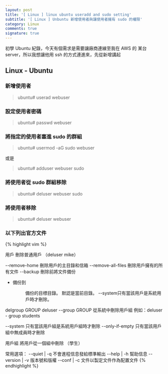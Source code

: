 ```yaml
---
layout: post
title: '[ Linux ] linux ubuntu useradd and sudo setting'
subtitle: '[ Linux ] Unbuntu 新增使用者與讓使用者擁有 sudo 的權限'
category: Linux
comments: true
signature: true
---
```


<div class="message">
    初學 Ubuntu 紀錄，今天有個需求是需要讓廠商連線至我在 AWS 的 某台 server，所以我想讓他用 ssh 的方式連進來，先從新增講起
</div>

## Linux - Ubuntu

### 新增使用者
 > ubuntu# userad webuser

### 設定使用者密碼
 > ubuntu# passwd webuser

### 將指定的使用者塞進 sudo 的群組
 > ubuntu# usermod -aG sudo webuser

或是

 > ubuntu# adduser webuser sudo

### 將使用者從 sudo 群組移除
 > ubuntu# deluser webuser sudo

### 將使用者移除
 > ubuntu# deluser webuser

### 以下列出官方文件

{% highlight vim %}

用戶
  刪除普通用戶
  （deluser mike）
  
  --remove-home 刪除用戶的主目錄和信箱
  --remove-all-files 刪除用戶擁有的所有文件
  --backup 刪除前將文件備份
   - 備份到<DIR>備份的目標目錄。
     默認是當前目錄。
  --system只有當該用戶是系統用戶時才刪除。
  
delgroup GROUP
deluser --group GROUP
  從系統中刪除用戶組
  例如：deluser  -  group students
  
  --system 只有當該用戶組是系統用戶組時才刪除
  --only-if-empty 只有當該用戶組中無成員時才刪除
  
用戶組
  將用戶從一個組中刪除
  （學生）
  
常用選項：
  --quiet | -q 不會進程信息發給標準輸出
  --help | -h 幫助信息
  --version | -v 版本號和版權
  --conf | -c 文件以製定文件作為配置文件
{% endhighlight %}